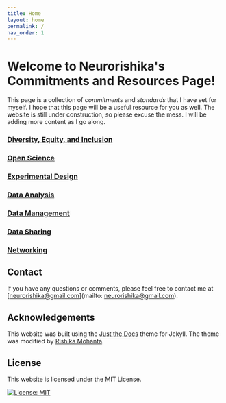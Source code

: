 ```yaml
---
title: Home
layout: home
permalink: /
nav_order: 1
---
```


# Welcome to Neurorishika's Commitments and Resources Page!

This page is a collection of *commitments* and *standards* that I have set for myself. I hope that this page will be a useful resource for you as well. The website is still under construction, so please excuse the mess. I will be adding more content as I go along.

### [Diversity, Equity, and Inclusion](/commitments/dei-home)

### [Open Science](/commitments/open-science)

### [Experimental Design](/commitments/experimental-design)

### [Data Analysis](/commitments/data-analysis)

### [Data Management](/commitments/data-management)

### [Data Sharing](/commitments/data-sharing)

### [Networking](/commitments/networking)


## Contact

If you have any questions or comments, please feel free to contact me at [neurorishika@gmail.com](mailto: neurorishika@gmail.com).

## Acknowledgements

This website was built using the [Just the Docs](https://pmarsceill.github.io/just-the-docs/) theme for Jekyll. The theme was modified by [Rishika Mohanta](https://neurorishika.github.io/).

## License

This website is licensed under the MIT License. 

[![License: MIT](https://img.shields.io/badge/License-MIT-yellow.svg)](https://opensource.org/licenses/MIT)
